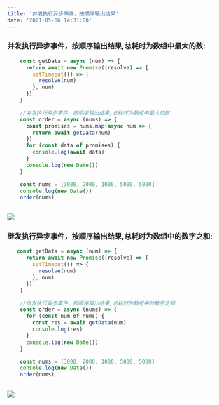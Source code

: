 ```yaml
---
title: '并发执行异步事件，按顺序输出结果'
date: '2021-05-06 14:31:00'
---   
```

### 并发执行异步事件，按顺序输出结果,总耗时为数组中最大的数:

```javascript
    const getData = async (num) => {
      return await new Promise((resolve) => {
        setTimeout(() => {
          resolve(num)
        }, num)
      })
    }

    //并发执行异步事件，按顺序输出结果,总耗时为数组中最大的数
    const order = async (nums) => {
      const promises = nums.map(async num => {
        return await getData(num)
      })
      for (const data of promises) {
        console.log(await data)
      }
      console.log(new Date())
    }

    const nums = [3000, 2000, 1000, 5000, 5000]
    console.log(new Date())
    order(nums)
    
```

![](https://img-blog.csdnimg.cn/20210506142746355.png?x-oss-processimage/watermark,type_ZmFuZ3poZW5naGVpdGk,shadow_10,text_aHR0cHM6Ly9ibG9nLmNzZG4ubmV0L3h1dG9uZ2Jhbw,size_16,color_FFFFFF,t_70)

### 继发执行异步事件，按顺序输出结果,总耗时为数组中的数字之和:

```javascript
   const getData = async (num) => {
      return await new Promise((resolve) => {
        setTimeout(() => {
          resolve(num)
        }, num)
      })
    }

    //继发执行异步事件，按顺序输出结果,总耗时为数组中的数字之和
    const order = async (nums) => {
      for (const num of nums) {
        const res = await getData(num)
        console.log(res)
      }
      console.log(new Date())
    }

    const nums = [3000, 2000, 1000, 5000, 5000]
    console.log(new Date())
    order(nums)
    
```

![](https://img-blog.csdnimg.cn/20210506143043138.png?x-oss-processimage/watermark,type_ZmFuZ3poZW5naGVpdGk,shadow_10,text_aHR0cHM6Ly9ibG9nLmNzZG4ubmV0L3h1dG9uZ2Jhbw,size_16,color_FFFFFF,t_70)